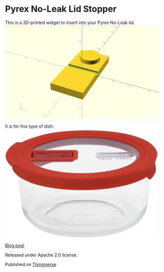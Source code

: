 # Pyrex No-Leak Lid Stopper

This is a 3D-printed widget to insert into your Pyrex No-Leak lid.
![Stopper](pyrex.png)

It is for this type of dish:
![Dish Image](pyrex-lid-stopper.png)

[Blog post](https://blog.donbowman.ca/2018/04/01/the-case-of-the-missing-pyrex-stopper-3d-printing-to-the-rescue/)

Released under Apache 2.0 license.

Published on [Thingiverse](https://www.thingiverse.com/thing:2847184)
